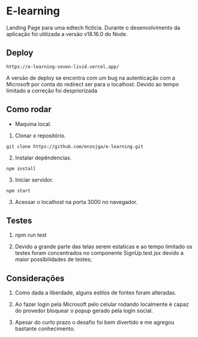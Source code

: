 # E-learning

Landing Page para uma edtech ficticia. Durante o desenvolvimento da aplicação foi utilizada a versão v18.16.0 do Node.
 
 ## Deploy
```https://e-learning-seven-livid.vercel.app/```


A versão de deploy se encontra com um bug na autenticação com a Microsoft por conta do redirect ser para o localhost. Devido ao tempo limitado a correção foi despriorizada

## Como rodar

- Maquina local.

1. Clonar o repositório.

```git clone https://github.com/enzojga/e-learning.git```


2. Instalar depêndencias.

```npm install```

3. Iniciar servidor.


```npm start```

3. Acessar o localhost na porta 3000 no navegador.

## Testes

1. npm run test

2. Devido a grande parte das telas serem estaticas e ao tempo limitado os testes foram concentrados no componente SignUp.test.jsx devido a maior possibilidades de testes;

## Considerações

1. Como dada a liberdade, alguns estilos de fontes foram alteradas.

2. Ao fazer login pela Microsoft pelo celular rodando localmente é capaz do provedor bloquear o popup gerado pela login social.

3. Apesar do curto prazo o desafio foi bem divertido e me agregou bastante conhecimento.
